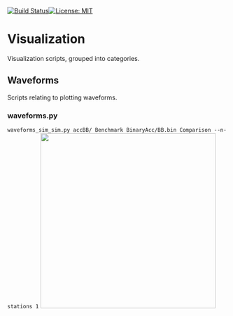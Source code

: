[![Build Status](http://13.238.107.244:8080/job/visualization/badge/icon?build=last:${params.ghprbActualCommit=master)](http://13.238.107.244:8080/job/visualization)[![License: MIT](https://img.shields.io/badge/License-MIT-yellow.svg)](https://opensource.org/licenses/MIT)

# Visualization

Visualization scripts, grouped into categories.

## Waveforms

Scripts relating to plotting waveforms.

### waveforms.py
```waveforms_sim_sim.py accBB/ Benchmark BinaryAcc/BB.bin Comparison --n-stations 1```
<img src="samples/REHS.png" width="400">

